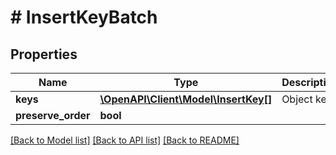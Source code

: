 # # InsertKeyBatch

## Properties

Name | Type | Description | Notes
------------ | ------------- | ------------- | -------------
**keys** | [**\OpenAPI\Client\Model\InsertKey[]**](InsertKey.md) | Object key |
**preserve_order** | **bool** |  |

[[Back to Model list]](../../README.md#models) [[Back to API list]](../../README.md#endpoints) [[Back to README]](../../README.md)
